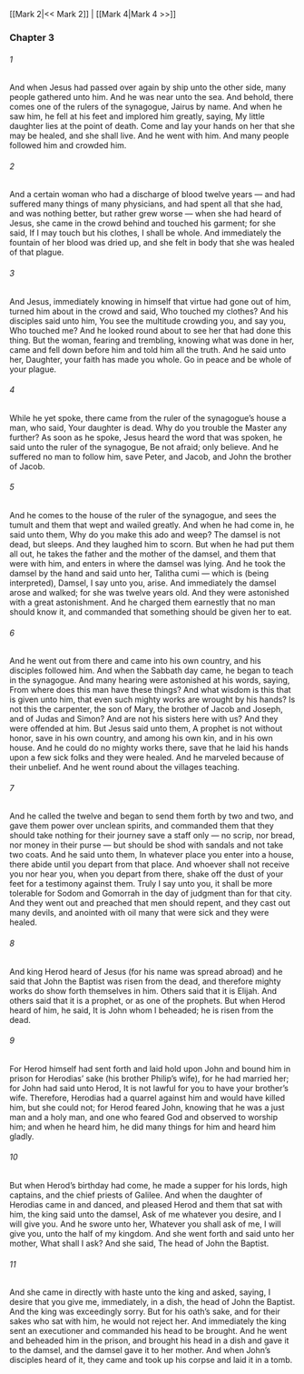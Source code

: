 [[Mark 2|<< Mark 2]]  |  [[Mark 4|Mark 4 >>]]

### Chapter 3
###### 1
And when Jesus had passed over again by ship unto the other side, many people gathered unto him. And he was near unto the sea. And behold, there comes one of the rulers of the synagogue, Jairus by name. And when he saw him, he fell at his feet and implored him greatly, saying, My little daughter lies at the point of death. Come and lay your hands on her that she may be healed, and she shall live. And he went with him. And many people followed him and crowded him.

###### 2
And a certain woman who had a discharge of blood twelve years — and had suffered many things of many physicians, and had spent all that she had, and was nothing better, but rather grew worse — when she had heard of Jesus, she came in the crowd behind and touched his garment; for she said, If I may touch but his clothes, I shall be whole. And immediately the fountain of her blood was dried up, and she felt in body that she was healed of that plague.

###### 3
And Jesus, immediately knowing in himself that virtue had gone out of him, turned him about in the crowd and said, Who touched my clothes? And his disciples said unto him, You see the multitude crowding you, and say you, Who touched me? And he looked round about to see her that had done this thing. But the woman, fearing and trembling, knowing what was done in her, came and fell down before him and told him all the truth. And he said unto her, Daughter, your faith has made you whole. Go in peace and be whole of your plague.

###### 4
While he yet spoke, there came from the ruler of the synagogue’s house a man, who said, Your daughter is dead. Why do you trouble the Master any further? As soon as he spoke, Jesus heard the word that was spoken, he said unto the ruler of the synagogue, Be not afraid; only believe. And he suffered no man to follow him, save Peter, and Jacob, and John the brother of Jacob.

###### 5
And he comes to the house of the ruler of the synagogue, and sees the tumult and them that wept and wailed greatly. And when he had come in, he said unto them, Why do you make this ado and weep? The damsel is not dead, but sleeps. And they laughed him to scorn. But when he had put them all out, he takes the father and the mother of the damsel, and them that were with him, and enters in where the damsel was lying. And he took the damsel by the hand and said unto her, Talitha cumi — which is (being interpreted), Damsel, I say unto you, arise. And immediately the damsel arose and walked; for she was twelve years old. And they were astonished with a great astonishment. And he charged them earnestly that no man should know it, and commanded that something should be given her to eat.

###### 6
And he went out from there and came into his own country, and his disciples followed him. And when the Sabbath day came, he began to teach in the synagogue. And many hearing were astonished at his words, saying, From where does this man have these things? And what wisdom is this that is given unto him, that even such mighty works are wrought by his hands? Is not this the carpenter, the son of Mary, the brother of Jacob and Joseph, and of Judas and Simon? And are not his sisters here with us? And they were offended at him. But Jesus said unto them, A prophet is not without honor, save in his own country, and among his own kin, and in his own house. And he could do no mighty works there, save that he laid his hands upon a few sick folks and they were healed. And he marveled because of their unbelief. And he went round about the villages teaching.

###### 7
And he called the twelve and began to send them forth by two and two, and gave them power over unclean spirits, and commanded them that they should take nothing for their journey save a staff only — no scrip, nor bread, nor money in their purse — but should be shod with sandals and not take two coats. And he said unto them, In whatever place you enter into a house, there abide until you depart from that place. And whoever shall not receive you nor hear you, when you depart from there, shake off the dust of your feet for a testimony against them. Truly I say unto you, it shall be more tolerable for Sodom and Gomorrah in the day of judgment than for that city. And they went out and preached that men should repent, and they cast out many devils, and anointed with oil many that were sick and they were healed.

###### 8
And king Herod heard of Jesus (for his name was spread abroad) and he said that John the Baptist was risen from the dead, and therefore mighty works do show forth themselves in him. Others said that it is Elijah. And others said that it is a prophet, or as one of the prophets. But when Herod heard of him, he said, It is John whom I beheaded; he is risen from the dead.

###### 9
For Herod himself had sent forth and laid hold upon John and bound him in prison for Herodias’ sake (his brother Philip’s wife), for he had married her; for John had said unto Herod, It is not lawful for you to have your brother’s wife. Therefore, Herodias had a quarrel against him and would have killed him, but she could not; for Herod feared John, knowing that he was a just man and a holy man, and one who feared God and observed to worship him; and when he heard him, he did many things for him and heard him gladly.

###### 10
But when Herod’s birthday had come, he made a supper for his lords, high captains, and the chief priests of Galilee. And when the daughter of Herodias came in and danced, and pleased Herod and them that sat with him, the king said unto the damsel, Ask of me whatever you desire, and I will give you. And he swore unto her, Whatever you shall ask of me, I will give you, unto the half of my kingdom. And she went forth and said unto her mother, What shall I ask? And she said, The head of John the Baptist.

###### 11
And she came in directly with haste unto the king and asked, saying, I desire that you give me, immediately, in a dish, the head of John the Baptist. And the king was exceedingly sorry. But for his oath’s sake, and for their sakes who sat with him, he would not reject her. And immediately the king sent an executioner and commanded his head to be brought. And he went and beheaded him in the prison, and brought his head in a dish and gave it to the damsel, and the damsel gave it to her mother. And when John’s disciples heard of it, they came and took up his corpse and laid it in a tomb.